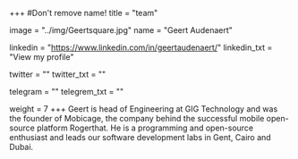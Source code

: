 +++
#Don't remove name!
title = "team"

image = "../img/Geertsquare.jpg"
name = "Geert Audenaert"

linkedin = "https://www.linkedin.com/in/geertaudenaert/"
linkedin_txt = "View my profile"

twitter = ""
twitter_txt = ""

telegram = ""
telegrem_txt = ""

weight = 7
+++
Geert is head of Engineering at GIG Technology and was the founder of Mobicage, the company behind the successful mobile open-source platform Rogerthat. He is a programming and open-source enthusiast and leads our software development labs in Gent, Cairo and Dubai.  
